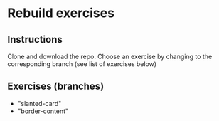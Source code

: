 # Rebuild exercises

## Instructions

Clone and download the repo. Choose an exercise by changing to the corresponding branch (see list of exercises below)

## Exercises (branches)

- "slanted-card"
- "border-content"
